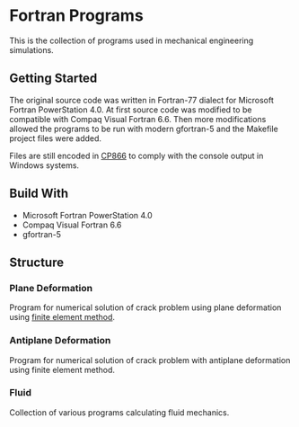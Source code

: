 # Fortran Programs

This is the collection of programs used in mechanical engineering simulations.

## Getting Started

The original source code was written in Fortran-77 dialect for Microsoft Fortran PowerStation 4.0.
At first source code was modified to be compatible with Compaq Visual Fortran 6.6.
Then more modifications allowed the programs to be run with modern gfortran-5 and
the Makefile project files were added.

Files are still encoded in [CP866](https://en.wikipedia.org/wiki/Code_page_866)
to comply with the console output in Windows systems.

## Build With

* Microsoft Fortran PowerStation 4.0
* Compaq Visual Fortran 6.6
* gfortran-5

## Structure

### Plane Deformation

Program for numerical solution of crack problem using plane deformation using
[finite element method](https://en.wikipedia.org/wiki/Finite_element_method).

### Antiplane Deformation

Program for numerical solution of crack problem with antiplane deformation using finite element method.

### Fluid

Collection of various programs calculating fluid mechanics.
